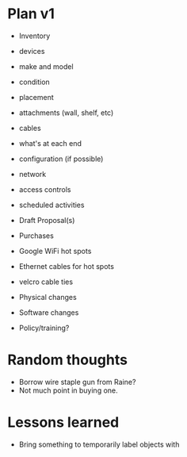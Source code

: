 # Plan v1

- Inventory
 - devices
  - make and model
  - condition
  - placement
  - attachments (wall, shelf, etc)

 - cables
  - what's at each end

 - configuration (if possible)
  - network
  - access controls
  - scheduled activities

- Draft Proposal(s)

 - Purchases
  - Google WiFi hot spots
  - Ethernet cables for hot spots
  - velcro cable ties

 - Physical changes
 - Software changes
 - Policy/training?

# Random thoughts

- Borrow wire staple gun from Raine?
 - Not much point in buying one.

# Lessons learned

- Bring something to temporarily label objects with
